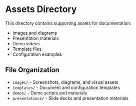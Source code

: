 # Assets Directory

This directory contains supporting assets for documentation:

- Images and diagrams
- Presentation materials
- Demo videos
- Template files
- Configuration examples

## File Organization
- `images/` - Screenshots, diagrams, and visual assets
- `templates/` - Document and configuration templates
- `demos/` - Demo scripts and materials
- `presentations/` - Slide decks and presentation materials
